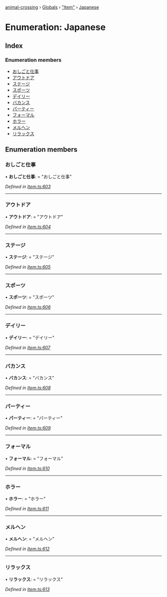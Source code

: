 [animal-crossing](../README.md) › [Globals](../globals.md) › ["Item"](../modules/_item_.md) › [Japanese](_item_.japanese.md)

# Enumeration: Japanese

## Index

### Enumeration members

* [おしごと仕事](_item_.japanese.md#おしごと仕事)
* [アウトドア](_item_.japanese.md#アウトドア)
* [ステージ](_item_.japanese.md#ステージ)
* [スポーツ](_item_.japanese.md#スポーツ)
* [デイリー](_item_.japanese.md#デイリー)
* [バカンス](_item_.japanese.md#バカンス)
* [パーティー](_item_.japanese.md#パーティー)
* [フォーマル](_item_.japanese.md#フォーマル)
* [ホラー](_item_.japanese.md#ホラー)
* [メルヘン](_item_.japanese.md#メルヘン)
* [リラックス](_item_.japanese.md#リラックス)

## Enumeration members

###  おしごと仕事

• **おしごと仕事**: = "おしごと仕事"

*Defined in [Item.ts:603](https://github.com/Norviah/animal-crossing/blob/d0e2651/module/types/Item.ts#L603)*

___

###  アウトドア

• **アウトドア**: = "アウトドア"

*Defined in [Item.ts:604](https://github.com/Norviah/animal-crossing/blob/d0e2651/module/types/Item.ts#L604)*

___

###  ステージ

• **ステージ**: = "ステージ"

*Defined in [Item.ts:605](https://github.com/Norviah/animal-crossing/blob/d0e2651/module/types/Item.ts#L605)*

___

###  スポーツ

• **スポーツ**: = "スポーツ"

*Defined in [Item.ts:606](https://github.com/Norviah/animal-crossing/blob/d0e2651/module/types/Item.ts#L606)*

___

###  デイリー

• **デイリー**: = "デイリー"

*Defined in [Item.ts:607](https://github.com/Norviah/animal-crossing/blob/d0e2651/module/types/Item.ts#L607)*

___

###  バカンス

• **バカンス**: = "バカンス"

*Defined in [Item.ts:608](https://github.com/Norviah/animal-crossing/blob/d0e2651/module/types/Item.ts#L608)*

___

###  パーティー

• **パーティー**: = "パーティー"

*Defined in [Item.ts:609](https://github.com/Norviah/animal-crossing/blob/d0e2651/module/types/Item.ts#L609)*

___

###  フォーマル

• **フォーマル**: = "フォーマル"

*Defined in [Item.ts:610](https://github.com/Norviah/animal-crossing/blob/d0e2651/module/types/Item.ts#L610)*

___

###  ホラー

• **ホラー**: = "ホラー"

*Defined in [Item.ts:611](https://github.com/Norviah/animal-crossing/blob/d0e2651/module/types/Item.ts#L611)*

___

###  メルヘン

• **メルヘン**: = "メルヘン"

*Defined in [Item.ts:612](https://github.com/Norviah/animal-crossing/blob/d0e2651/module/types/Item.ts#L612)*

___

###  リラックス

• **リラックス**: = "リラックス"

*Defined in [Item.ts:613](https://github.com/Norviah/animal-crossing/blob/d0e2651/module/types/Item.ts#L613)*
